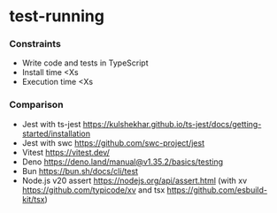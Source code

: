 # test-running

### Constraints

- Write code and tests in TypeScript
- Install time <Xs
- Execution time <Xs

### Comparison

<!-- TODO: benchmark results table -->

- Jest with ts-jest https://kulshekhar.github.io/ts-jest/docs/getting-started/installation
- Jest with swc https://github.com/swc-project/jest
- Vitest https://vitest.dev/
- Deno https://deno.land/manual@v1.35.2/basics/testing
- Bun https://bun.sh/docs/cli/test
- Node.js v20 assert https://nodejs.org/api/assert.html (with xv https://github.com/typicode/xv and tsx https://github.com/esbuild-kit/tsx)
